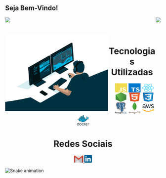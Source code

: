 ## Seja Bem-Vindo!

<div>
  
  <img  height="180em" src="https://github-readme-stats.vercel.app/api?username=LucasLeao16&show_icons=true&theme=dracula&include_all_commits=true&count_private=true"/>
  <img align="right" height="180em" src="https://github-readme-stats.vercel.app/api/top-langs/?username=LucasLeao16&layout=compact&langs_count=16&theme=great-gatsby"/>
</div>
<br>

<div  align="center"> 
  <div style="display: inline_block"><br>
    <img align="left" height="250" alt="coding-time" src="code.gif">
    <h1 align="center">Tecnologias Utilizadas</h1>
    <img align="center" height="30" width="40" alt="js-icon"  src="https://raw.githubusercontent.com/devicons/devicon/master/icons/javascript/javascript-plain.svg">
    <img align="center" height="30" width="40" alt="type-icon"  src="https://raw.githubusercontent.com/devicons/devicon/master/icons/typescript/typescript-original.svg">
    <img align="center" height="30" width="40" alt="react-icon" src="https://raw.githubusercontent.com/devicons/devicon/master/icons/react/react-original.svg">
    <img align="center" height="30" width="40" alt="nodejs-icon" src="https://raw.githubusercontent.com/devicons/devicon/master/icons/nodejs/nodejs-original.svg">
    <img align="center" height="30" width="40" alt="html-icon" src="https://raw.githubusercontent.com/devicons/devicon/master/icons/html5/html5-original.svg">
    <img align="center" height="30" width="40" alt="css-icon" src="https://raw.githubusercontent.com/devicons/devicon/master/icons/css3/css3-original.svg">
    <img align="center" height="40" width="40" alt="postgresql" src="https://raw.githubusercontent.com/devicons/devicon/master/icons/postgresql/postgresql-original-wordmark.svg">
    <img align="center" height="40" width="40" alt="mongodb-icon" src="https://raw.githubusercontent.com/devicons/devicon/master/icons/mongodb/mongodb-original-wordmark.svg">
   <img align="center" height="40" width="40" alt="aws-icon" src="https://raw.githubusercontent.com/devicons/devicon/master/icons/amazonwebservices/amazonwebservices-original-wordmark.svg">
   <img align="center" height="40" width="40" alt="docker-icon" src="https://raw.githubusercontent.com/devicons/devicon/master/icons/docker/docker-original-wordmark.svg">
   </div>
    
  
  <h1 align="center">Redes Sociais</h1>
    <a href = "mailto: lucas99br@gmail.com">
      <img width="30" src="gmail.svg">
    </a>
    <a href = "www.linkedin.com/in/lucas-leão-615848308">
      <img width="25" src="linkedin.svg">
    </a>
</div>
  
![Snake animation](https://github.com/LuigiGF/LuigiGF/blob/output/github-contribution-grid-snake.svg)
